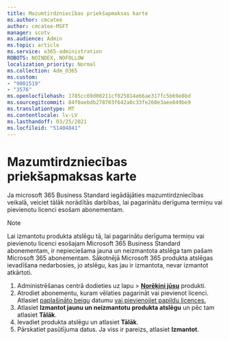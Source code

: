 ```yaml
---
title: Mazumtirdzniecības priekšapmaksas karte
ms.author: cmcatee
author: cmcatee-MSFT
manager: scotv
ms.audience: Admin
ms.topic: article
ms.service: o365-administration
ROBOTS: NOINDEX, NOFOLLOW
localization_priority: Normal
ms.collection: Adm_O365
ms.custom:
- "9001519"
- "3576"
ms.openlocfilehash: 1785cc69d00211cf025814e66ae317fc5b69e8bd
ms.sourcegitcommit: 84f0aebdb278703f642a0c33fe260e3aee849be9
ms.translationtype: MT
ms.contentlocale: lv-LV
ms.lasthandoff: 03/25/2021
ms.locfileid: "51404841"
---
```

# <a name="retail-prepaid-card"></a>Mazumtirdzniecības priekšapmaksas karte

Ja microsoft 365 Business Standard iegādājāties mazumtirdzniecības veikalā, veiciet tālāk norādītās darbības, lai pagarinātu derīguma termiņu vai pievienotu licenci esošam abonementam.

> [!NOTE]
> Lai izmantotu produkta atslēgu tā, lai pagarinātu derīguma termiņu vai pievienotu licenci esošajam Microsoft 365 Business Standard abonementam, ir nepieciešama jauna un neizmantota atslēga tam pašam Microsoft 365 abonementam. Sākotnējā Microsoft 365 produkta atslēgas ievadīšana nedarbosies, jo atslēgu, kas jau ir izmantota, nevar izmantot atkārtoti.

1. Administrēšanas centrā dodieties uz lapu  >  **[Norēķini jūsu](https://go.microsoft.com/fwlink/p/?linkid=842054)** produkti.
2. Atrodiet abonementu, kuram vēlaties pagarināt vai pievienot licenci. Atlasiet [paplašināto beigu](https://go.microsoft.com/fwlink/p/?linkid=842054) datumu [vai pievienojiet papildu licences.](https://go.microsoft.com/fwlink/p/?linkid=842054)
3. Atlasiet **Izmantot jaunu un neizmantotu produkta atslēgu** un pēc tam atlasiet **Tālāk**.
4. Ievadiet produkta atslēgu un atlasiet **Tālāk**.
5. Pārskatiet pasūtījuma datus. Ja viss ir pareizs, atlasiet **Izmantot**.